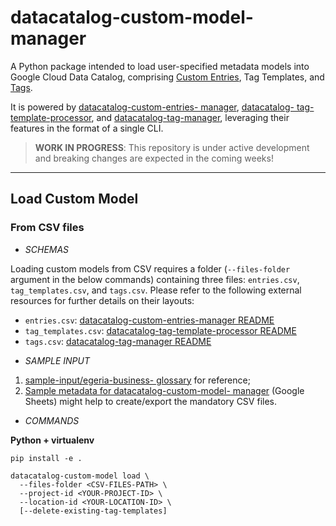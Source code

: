# datacatalog-custom-model-manager

A Python package intended to load user-specified metadata models into Google Cloud Data Catalog,
comprising [Custom Entries](https://cloud.google.com/data-catalog/docs/how-to/custom-entries), Tag
Templates, and [Tags](https://cloud.google.com/data-catalog/docs/concepts/overview#tags).

It is powered by [datacatalog-custom-entries-
manager](https://github.com/ricardolsmendes/datacatalog-custom-entries-manager), [datacatalog-
tag-template-processor](https://github.com/mesmacosta/datacatalog-tag-template-processor), and
[datacatalog-tag-manager](https://github.com/ricardolsmendes/datacatalog-tag-manager), leveraging
their features in the format of a single CLI.

> **WORK IN PROGRESS**: This repository is under active development and breaking changes are
> expected in the coming weeks!

---

## Load Custom Model

### From CSV files

- *SCHEMAS*

Loading custom models from CSV requires a folder (`--files-folder` argument in the below commands)
containing three files: `entries.csv`, `tag_templates.csv`, and `tags.csv`. Please refer to the
following external resources for further details on their layouts:
* `entries.csv`: [datacatalog-custom-entries-manager
README](https://github.com/ricardolsmendes/datacatalog-custom-entries-manager#211-to-a-csv-file)
* `tag_templates.csv`: [datacatalog-tag-template-processor
README](https://github.com/mesmacosta/datacatalog-tag-template-processor#21-create-a-csv-file-representing-the-templates-to-be-created)
* `tags.csv`: [datacatalog-tag-manager
README](https://github.com/ricardolsmendes/datacatalog-tag-manager#211-from-a-csv-file)

- *SAMPLE INPUT*

1. [sample-input/egeria-business-
   glossary](https://github.com/ricardolsmendes/datacatalog-custom-model-manager/tree/master/sample-input/egeria-business-glossary)
   for reference;
1. [Sample metadata for datacatalog-custom-model-
   manager](https://docs.google.com/spreadsheets/d/13MuxLjQGrD-A7R4p_3TGaVFCV3X0atWmyxIINQNF2R4)
   (Google Sheets) might help to create/export the mandatory CSV files.

- *COMMANDS*

**Python + virtualenv**

```shell script
pip install -e .

datacatalog-custom-model load \
  --files-folder <CSV-FILES-PATH> \
  --project-id <YOUR-PROJECT-ID> \
  --location-id <YOUR-LOCATION-ID> \
  [--delete-existing-tag-templates]
```
